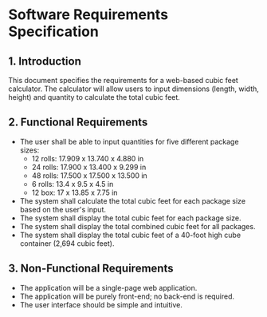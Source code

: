 # Software Requirements Specification

## 1. Introduction

This document specifies the requirements for a web-based cubic feet calculator. The calculator will allow users to input dimensions (length, width, height) and quantity to calculate the total cubic feet.

## 2. Functional Requirements

*   The user shall be able to input quantities for five different package sizes:
    *   12 rolls: 17.909 x 13.740 x 4.880 in
    *   24 rolls: 17.900 x 13.400 x 9.299 in
    *   48 rolls: 17.500 x 17.500 x 13.500 in
    *   6 rolls: 13.4 x 9.5 x 4.5 in
    *   12 box: 17 x 13.85 x 7.75 in
*   The system shall calculate the total cubic feet for each package size based on the user's input.
*   The system shall display the total cubic feet for each package size.
*   The system shall display the total combined cubic feet for all packages.
*   The system shall display the total cubic feet of a 40-foot high cube container (2,694 cubic feet).

## 3. Non-Functional Requirements

*   The application will be a single-page web application.
*   The application will be purely front-end; no back-end is required.
*   The user interface should be simple and intuitive.
